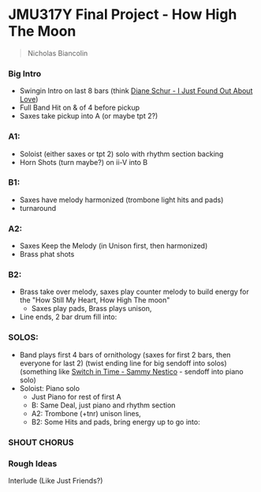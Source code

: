 # JMU317Y Final Project - How High The Moon
> Nicholas Biancolin


### Big Intro
- Swingin Intro on last 8 bars (think [Diane Schur - I Just Found Out About Love](https://www.youtube.com/watch?v=cxOBIfwbyEc))
- Full Band Hit on & of 4 before pickup
- Saxes take pickup into A (or maybe tpt 2?)

### A1:
- Soloist (either saxes or tpt 2) solo with rhythm section backing
- Horn Shots (turn maybe?) on ii-V into B

### B1:
- Saxes have melody harmonized (trombone light hits and pads)
- turnaround

### A2:
- Saxes Keep the Melody (in Unison first, then harmonized)
- Brass phat shots

### B2:
- Brass take over melody, saxes play counter melody to build energy for the "How Still My Heart, How High The moon"
  - Saxes play pads, Brass plays unison,
- Line ends, 2 bar drum fill into:

### SOLOS:

- Band plays first 4 bars of ornithology (saxes for first 2 bars, then everyone for last 2) (twist ending line for big sendoff into solos) (something like [Switch in Time - Sammy Nestico](https://www.youtube.com/watch?v=II_XvGVZP4Q) - sendoff into piano solo)
- Soloist: Piano solo 
  - Just Piano for rest of first A
  - B: Same Deal, just piano and rhythm section
  - A2: Trombone (+tnr) unison lines, 
  - B2: Some Hits and pads, bring energy up to go into:

### SHOUT CHORUS




### Rough Ideas

Interlude (Like Just Friends?)